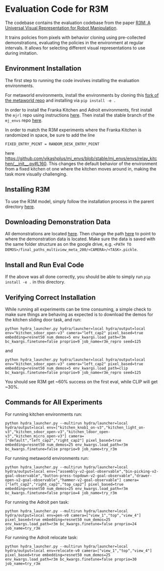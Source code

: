 # Evaluation Code for R3M

The codebase contains the evaluation codebase from the paper [R3M: A Universal Visual Representation for Robot Manipulation](https://sites.google.com/view/robot-r3m/).

It trains policies from pixels with behavior cloning using pre-collected demonstrations, evaluating the policies in the environment at regular intervals. It allows for selecting different visual representations to use during imitation. 

## Environment Installation

The first step to running the code involves installing the evaluation environments.

For metaworld environments, install the environments by cloning this [fork of the metaworld repo](https://github.com/suraj-nair-1/metaworld) and installing via `pip install -e .`

In order to install the Franka Kitchen and Adroit environments, first install the `mjrl` repo using instructions [here](https://github.com/aravindr93/mjrl).
Then install the stable branch of the `mj_envs` repo [here](https://github.com/vikashplus/mj_envs/tree/stable). 

In order to match the R3M experiments where the Franka Kitchen is randomized in space, be sure to add the line 
```
FIXED_ENTRY_POINT = RANDOM_DESK_ENTRY_POINT
```
here https://github.com/vikashplus/mj_envs/blob/stable/mj_envs/envs/relay_kitchen/__init__.py#L160. This changes the default behavior of the environment from a fixed kitchen ot one where the kitchen moves around in, making the task more visually challenging.

## Installing R3M

To use the R3M model, simply follow the installation process in the parent directory [here](https://github.com/facebookresearch/r3m/tree/eval).

## Downloading Demonstration Data

All demonstrations are located [here](https://drive.google.com/drive/folders/108VW5t5JV8uNtkWvfZxEvY2P2QkC_tsf?usp=sharing). Then change the path [here]() to point to where the demonstration data is located. Make sure the data is saved with the same folder structure as on the google drive, e.g. `<PATH TO DEMOS>/final_paths_multiview_meta_200/<CAMERA>/<TASK>.pickle`.

## Install and Run Eval Code

If the above was all done correctly, you should be able to simply run `pip install -e .` in this directory.

## Verifying Correct Installation

While running all experiments can be time consuming, a simple check to make sure things are behaving as expected is to download the demos for the kitchen sliding door task, and run:

```
python hydra_launcher.py hydra/launcher=local hydra/output=local env="kitchen_sdoor_open-v3" camera="left_cap2" pixel_based=true embedding=resnet50 num_demos=5 env_kwargs.load_path=r3m bc_kwargs.finetune=false proprio=9 job_name=r3m_repro seed=125
```
and 
```
python hydra_launcher.py hydra/launcher=local hydra/output=local env="kitchen_sdoor_open-v3" camera="left_cap2" pixel_based=true embedding=resnet50 num_demos=5 env_kwargs.load_path=clip bc_kwargs.finetune=false proprio=9 job_name=r3m_repro seed=125
```

You should see R3M get ~60% success on the first eval, while CLIP will get ~30%.


## Commands for All Experiments

For running kitchen environments run:
```
python hydra_launcher.py --multirun hydra/launcher=local hydra/output=local env=["kitchen_knob1_on-v3","kitchen_light_on-v3","kitchen_sdoor_open-v3","kitchen_ldoor_open-v3","kitchen_micro_open-v3"] camera=["default","left_cap2","right_cap2"] pixel_based=true embedding=resnet50 num_demos=25 env_kwargs.load_path=r3m bc_kwargs.finetune=false proprio=9 job_name=try_r3m
```

For running metaworld environments run:

```
python hydra_launcher.py --multirun hydra/launcher=local hydra/output=local env=["assembly-v2-goal-observable","bin-picking-v2-goal-observable","button-press-topdown-v2-goal-observable","drawer-open-v2-goal-observable","hammer-v2-goal-observable"] camera=["left_cap2","right_cap2","top_cap2"] pixel_based=true embedding=resnet50 num_demos=25 env_kwargs.load_path=r3m bc_kwargs.finetune=false proprio=4 job_name=try_r3m
```

For running the Adroit pen task:
```
python hydra_launcher.py --multirun hydra/launcher=local hydra/output=local env=pen-v0 camera=["view_1","top","view_4"] pixel_based=true embedding=resnet50 num_demos=25 env_kwargs.load_path=r3m bc_kwargs.finetune=false proprio=24 job_name=try_r3m
```

For running the Adroit relocate task:
```
python hydra_launcher.py --multirun hydra/launcher=local hydra/output=local env=relocate-v0 camera=["view_1","top","view_4"] pixel_based=true embedding=resnet50 num_demos=25 env_kwargs.load_path=r3m bc_kwargs.finetune=false proprio=30 job_name=try_r3m
```

